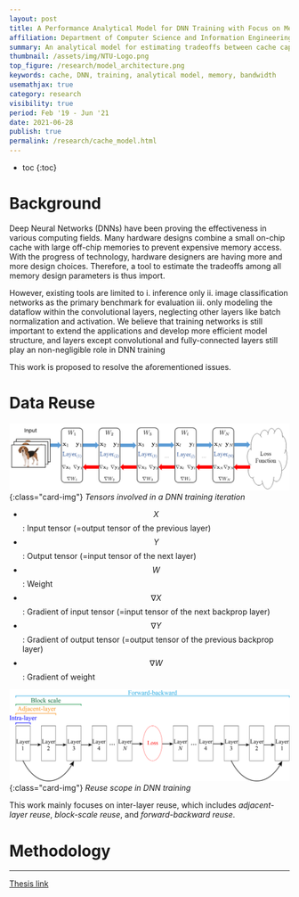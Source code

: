 ```yaml
---
layout: post
title: A Performance Analytical Model for DNN Training with Focus on Memory Subsystem
affiliation: Department of Computer Science and Information Engineering (CSIE), National Taiwan University (NTU)
summary: An analytical model for estimating tradeoffs between cache capacity and memory bandwidth with focus on DNN training
thumbnail: /assets/img/NTU-Logo.png
top_figure: /research/model_architecture.png
keywords: cache, DNN, training, analytical model, memory, bandwidth
usemathjax: true
category: research
visibility: true
period: Feb '19 - Jun '21
date: 2021-06-28
publish: true
permalink: /research/cache_model.html
---
```


- toc 
{:toc}

# Background
Deep Neural Networks (DNNs) have been proving the effectiveness in various computing fields.
Many hardware designs combine a small on-chip cache with large off-chip memories to prevent expensive memory access.
With the progress of technology, hardware designers are having more and more design choices.
Therefore, a tool to estimate the tradeoffs among all memory design parameters is thus import.

However, existing tools are limited to 
i. inference only
ii. image classification networks as the primary benchmark for evaluation
iii. only modeling the dataflow within the convolutional layers, neglecting other layers like batch normalization and activation.
We believe that training networks is still important to extend the applications and develop more efficient model structure, and layers except convolutional and fully-connected layers still play an non-negligible role in DNN training

This work is proposed to resolve the aforementioned issues.

# Data Reuse

![Tensors in DNN train](tensors.png){:class="card-img"}
*Tensors involved in a DNN training iteration*

- $$X$$: Input tensor (=output tensor of the previous layer)
- $$Y$$: Output tensor (=input tensor of the next layer)
- $$W$$: Weight
- $$\nabla X$$: Gradient of input tensor (=input tensor of the next backprop layer)
- $$\nabla Y$$: Gradient of output tensor (=output tensor of the previous backprop layer)
- $$\nabla W$$: Gradient of weight

![Reuse scope](reuse_scope.png){:class="card-img"}
*Reuse scope in DNN training*

This work mainly focuses on inter-layer reuse, which includes *adjacent-layer reuse*, *block-scale reuse*, and *forward-backward reuse*.


# Methodology



---
[Thesis link](/files/mike_tsai_ms_thesis.pdf)
